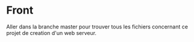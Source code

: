 # Front

 Aller dans la branche master pour trouver tous les fichiers concernant ce projet de creation d'un web serveur.
